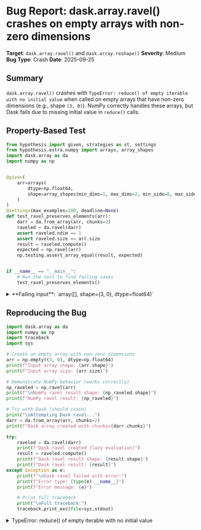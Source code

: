 # Bug Report: dask.array.ravel() crashes on empty arrays with non-zero dimensions

**Target**: `dask.array.ravel()` and `dask.array.reshape()`
**Severity**: Medium
**Bug Type**: Crash
**Date**: 2025-09-25

## Summary

`dask.array.ravel()` crashes with `TypeError: reduce() of empty iterable with no initial value` when called on empty arrays that have non-zero dimensions (e.g., shape `(3, 0)`). NumPy correctly handles these arrays, but Dask fails due to missing initial value in `reduce()` calls.

## Property-Based Test

```python
from hypothesis import given, strategies as st, settings
from hypothesis.extra.numpy import arrays, array_shapes
import dask.array as da
import numpy as np


@given(
    arr=arrays(
        dtype=np.float64,
        shape=array_shapes(min_dims=1, max_dims=2, min_side=0, max_side=10)
    )
)
@settings(max_examples=100, deadline=None)
def test_ravel_preserves_elements(arr):
    darr = da.from_array(arr, chunks=2)
    raveled = da.ravel(darr)
    assert raveled.ndim == 1
    assert raveled.size == arr.size
    result = raveled.compute()
    expected = np.ravel(arr)
    np.testing.assert_array_equal(result, expected)


if __name__ == "__main__":
    # Run the test to find failing cases
    test_ravel_preserves_elements()
```

<details>

<summary>
**Failing input**: `array([], shape=(3, 0), dtype=float64)`
</summary>
```
  + Exception Group Traceback (most recent call last):
  |   File "/home/npc/pbt/agentic-pbt/worker_/15/hypo.py", line 26, in <module>
  |     test_ravel_preserves_elements()
  |     ~~~~~~~~~~~~~~~~~~~~~~~~~~~~~^^
  |   File "/home/npc/pbt/agentic-pbt/worker_/15/hypo.py", line 8, in test_ravel_preserves_elements
  |     arr=arrays(
  |
  |   File "/home/npc/miniconda/lib/python3.13/site-packages/hypothesis/core.py", line 2124, in wrapped_test
  |     raise the_error_hypothesis_found
  | ExceptionGroup: Hypothesis found 2 distinct failures. (2 sub-exceptions)
  +-+---------------- 1 ----------------
    | Traceback (most recent call last):
    |   File "/home/npc/pbt/agentic-pbt/worker_/15/hypo.py", line 16, in test_ravel_preserves_elements
    |     raveled = da.ravel(darr)
    |   File "/home/npc/miniconda/lib/python3.13/site-packages/dask/array/routines.py", line 1925, in ravel
    |     return asanyarray(array_like).reshape((-1,))
    |            ~~~~~~~~~~~~~~~~~~~~~~~~~~~~~~^^^^^^^
    |   File "/home/npc/miniconda/lib/python3.13/site-packages/dask/array/core.py", line 2274, in reshape
    |     return reshape(self, shape, merge_chunks=merge_chunks, limit=limit)
    |   File "/home/npc/miniconda/lib/python3.13/site-packages/dask/array/reshape.py", line 362, in reshape
    |     inchunks, outchunks, _, _ = reshape_rechunk(x.shape, shape, x.chunks)
    |                                 ~~~~~~~~~~~~~~~^^^^^^^^^^^^^^^^^^^^^^^^^^
    |   File "/home/npc/miniconda/lib/python3.13/site-packages/dask/array/reshape.py", line 105, in reshape_rechunk
    |     if reduce(mul, outshape[oleft : oi + 1]) != din:
    |        ~~~~~~^^^^^^^^^^^^^^^^^^^^^^^^^^^^^^^
    | TypeError: reduce() of empty iterable with no initial value
    | Falsifying example: test_ravel_preserves_elements(
    |     arr=array([], shape=(3, 0), dtype=float64),
    | )
    | Explanation:
    |     These lines were always and only run by failing examples:
    |         /home/npc/miniconda/lib/python3.13/site-packages/dask/array/reshape.py:43
    |         /home/npc/miniconda/lib/python3.13/site-packages/dask/array/reshape.py:97
    +---------------- 2 ----------------
    | Traceback (most recent call last):
    |   File "/home/npc/pbt/agentic-pbt/worker_/15/hypo.py", line 16, in test_ravel_preserves_elements
    |     raveled = da.ravel(darr)
    |   File "/home/npc/miniconda/lib/python3.13/site-packages/dask/array/routines.py", line 1925, in ravel
    |     return asanyarray(array_like).reshape((-1,))
    |            ~~~~~~~~~~~~~~~~~~~~~~~~~~~~~~^^^^^^^
    |   File "/home/npc/miniconda/lib/python3.13/site-packages/dask/array/core.py", line 2274, in reshape
    |     return reshape(self, shape, merge_chunks=merge_chunks, limit=limit)
    |   File "/home/npc/miniconda/lib/python3.13/site-packages/dask/array/reshape.py", line 362, in reshape
    |     inchunks, outchunks, _, _ = reshape_rechunk(x.shape, shape, x.chunks)
    |                                 ~~~~~~~~~~~~~~~^^^^^^^^^^^^^^^^^^^^^^^^^^
    |   File "/home/npc/miniconda/lib/python3.13/site-packages/dask/array/reshape.py", line 106, in reshape_rechunk
    |     raise NotImplementedError(_not_implemented_message)
    | NotImplementedError:
    | Dask's reshape only supports operations that merge or split existing dimensions
    | evenly. For example:
    |
    | >>> x = da.ones((6, 5, 4), chunks=(3, 2, 2))
    | >>> x.reshape((3, 2, 5, 4))  # supported, splits 6 into 3 & 2
    | >>> x.reshape((30, 4))       # supported, merges 6 & 5 into 30
    | >>> x.reshape((4, 5, 6))     # unsupported, existing dimensions split unevenly
    |
    | To work around this you may call reshape in multiple passes, or (if your data
    | is small enough) call ``compute`` first and handle reshaping in ``numpy``
    | directly.
    |
    | Falsifying example: test_ravel_preserves_elements(
    |     arr=array([], shape=(0, 3), dtype=float64),
    | )
    | Explanation:
    |     These lines were always and only run by failing examples:
    |         /home/npc/miniconda/lib/python3.13/site-packages/dask/array/reshape.py:97
    +------------------------------------
```
</details>

## Reproducing the Bug

```python
import dask.array as da
import numpy as np
import traceback
import sys

# Create an empty array with non-zero dimensions
arr = np.empty((3, 0), dtype=np.float64)
print(f"Input array shape: {arr.shape}")
print(f"Input array size: {arr.size}")

# Demonstrate NumPy behavior (works correctly)
np_raveled = np.ravel(arr)
print(f"\nNumPy ravel result shape: {np_raveled.shape}")
print(f"NumPy ravel result: {np_raveled}")

# Try with Dask (should crash)
print("\nAttempting Dask ravel...")
darr = da.from_array(arr, chunks=2)
print(f"Dask array created with chunks={darr.chunks}")

try:
    raveled = da.ravel(darr)
    print(f"Dask ravel created (lazy evaluation)")
    result = raveled.compute()
    print(f"Dask ravel result shape: {result.shape}")
    print(f"Dask ravel result: {result}")
except Exception as e:
    print(f"\nDask ravel failed with error:")
    print(f"Error type: {type(e).__name__}")
    print(f"Error message: {e}")

    # Print full traceback
    print("\nFull traceback:")
    traceback.print_exc(file=sys.stdout)
```

<details>

<summary>
TypeError: reduce() of empty iterable with no initial value
</summary>
```
Input array shape: (3, 0)
Input array size: 0

NumPy ravel result shape: (0,)
NumPy ravel result: []

Attempting Dask ravel...
Dask array created with chunks=((2, 1), (0,))

Dask ravel failed with error:
Error type: TypeError
Error message: reduce() of empty iterable with no initial value

Full traceback:
Traceback (most recent call last):
  File "/home/npc/pbt/agentic-pbt/worker_/15/repo.py", line 22, in <module>
    raveled = da.ravel(darr)
  File "/home/npc/miniconda/lib/python3.13/site-packages/dask/array/routines.py", line 1925, in ravel
    return asanyarray(array_like).reshape((-1,))
           ~~~~~~~~~~~~~~~~~~~~~~~~~~~~~~^^^^^^^
  File "/home/npc/miniconda/lib/python3.13/site-packages/dask/array/core.py", line 2274, in reshape
    return reshape(self, shape, merge_chunks=merge_chunks, limit=limit)
  File "/home/npc/miniconda/lib/python3.13/site-packages/dask/array/reshape.py", line 362, in reshape
    inchunks, outchunks, _, _ = reshape_rechunk(x.shape, shape, x.chunks)
                                ~~~~~~~~~~~~~~~^^^^^^^^^^^^^^^^^^^^^^^^^^
  File "/home/npc/miniconda/lib/python3.13/site-packages/dask/array/reshape.py", line 105, in reshape_rechunk
    if reduce(mul, outshape[oleft : oi + 1]) != din:
       ~~~~~~^^^^^^^^^^^^^^^^^^^^^^^^^^^^^^^
TypeError: reduce() of empty iterable with no initial value
```
</details>

## Why This Is A Bug

This violates expected behavior for several specific reasons:

1. **NumPy API Compatibility**: The `dask.array.ravel()` function is decorated with `@derived_from(np)` at line 1923 of `/home/npc/miniconda/lib/python3.13/site-packages/dask/array/routines.py`, explicitly indicating it should match NumPy's behavior. NumPy successfully handles all empty array configurations, always returning shape `(0,)`.

2. **Valid Input Rejection**: Empty arrays with non-zero dimensions like `(3, 0)` or `(0, 3)` are valid NumPy arrays that occur naturally in data processing (e.g., after filtering operations that remove all elements). These are not pathological edge cases.

3. **Inconsistent Behavior**: The function works correctly for fully empty arrays like `(0,)` and `(0, 0)` but fails for partially empty arrays like `(3, 0)`. This inconsistency indicates an implementation bug rather than intentional design.

4. **Python Programming Error**: The crash occurs at line 105 in `reshape_rechunk()` when calling `reduce(mul, outshape[oleft : oi + 1])` without an initial value. This is a common Python mistake - `reduce()` requires an initial value when the iterable might be empty. The multiplicative identity (1) should be used.

5. **Fundamental Operation Failure**: `ravel()` is one of the most basic array operations - it simply flattens an array to 1D. There's no mathematical or computational reason why it shouldn't work on empty arrays.

## Relevant Context

The bug manifests in two different ways depending on the empty array configuration:

1. **Shape `(3, 0)` and similar**: Crashes with `TypeError` at line 105 due to empty slice in `reduce()`
2. **Shape `(0, 3)` and similar**: Raises `NotImplementedError` at line 106 after the reduce check fails

The root cause is in the `reshape_rechunk()` function in `/home/npc/miniconda/lib/python3.13/site-packages/dask/array/reshape.py`. The function uses `reduce(mul, ...)` in multiple places (lines 62, 68, 103, 105) to calculate the product of dimensions, but doesn't provide the required initial value when the sequence might be empty.

The Dask documentation acknowledges incomplete NumPy compatibility but doesn't explicitly exclude empty arrays from supported operations. The `@derived_from(np)` decorator on `ravel()` creates a reasonable expectation that it should handle all valid NumPy arrays.

Documentation link: https://docs.dask.org/en/stable/array.html

## Proposed Fix

```diff
--- a/dask/array/reshape.py
+++ b/dask/array/reshape.py
@@ -59,7 +59,7 @@ def reshape_rechunk(inshape, outshape, inchunks, disallow_dimension_expansion=F
             ileft = ii - 1
             mapper_in[ii] = oi
             while (
-                ileft >= 0 and reduce(mul, inshape[ileft : ii + 1]) < dout
+                ileft >= 0 and reduce(mul, inshape[ileft : ii + 1], 1) < dout
             ):  # 4 < 64, 4*4 < 64, 4*4*4 == 64
                 mapper_in[ileft] = oi
                 ileft -= 1
@@ -65,7 +65,7 @@ def reshape_rechunk(inshape, outshape, inchunks, disallow_dimension_expansion=F
                 ileft -= 1

             mapper_in[ileft] = oi
-            if reduce(mul, inshape[ileft : ii + 1]) != dout:
+            if reduce(mul, inshape[ileft : ii + 1], 1) != dout:
                 raise NotImplementedError(_not_implemented_message)
             # Special case to avoid intermediate rechunking:
             # When all the lower axis are completely chunked (chunksize=1) then
@@ -100,8 +100,8 @@ def reshape_rechunk(inshape, outshape, inchunks, disallow_dimension_expansion=F
                     "reshape_blockwise not implemented for expanding dimensions without passing chunk hints."
                 )
             oleft = oi - 1
-            while oleft >= 0 and reduce(mul, outshape[oleft : oi + 1]) < din:
+            while oleft >= 0 and reduce(mul, outshape[oleft : oi + 1], 1) < din:
                 oleft -= 1
-            if reduce(mul, outshape[oleft : oi + 1]) != din:
+            if reduce(mul, outshape[oleft : oi + 1], 1) != din:
                 raise NotImplementedError(_not_implemented_message)
             # TODO: don't coalesce shapes unnecessarily
```